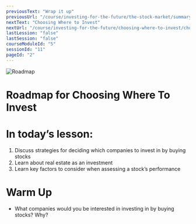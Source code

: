 ```yaml
---
previousText: "Wrap it up"
previousUrl: "/course/investing-for-the-future/the-stock-market/summary"
nextText: "Choosing Where to Invest"
nextUrl: "/course/investing-for-the-future/choosing-where-to-invest/choosing-where-to-invest"
lastLession: "false"
lastSession: "false"
courseModuleId: "5"
sessionId: "11"
pageId: "2"
---
```



![Roadmap](/assets/img/roadmap.png)
# Roadmap for Choosing Where To Invest
# In today’s lesson: 
1. Discuss strategies for deciding which companies to invest in by buying stocks
2. Learn about real estate as an investment
3. Learn key factors to consider when assessing a stock’s performance

# Warm Up
- What companies would you be interested in investing in by buying stocks? Why?